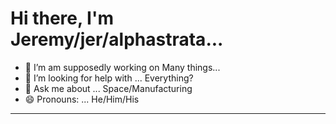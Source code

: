 # Hi there, I'm Jeremy/jer/alphastrata...

- 🌱 I’m am supposedly working on Many things...
- 🤔 I’m looking for help with ... Everything?
- 💬 Ask me about ... Space/Manufacturing
- 😄 Pronouns: ... He/Him/His

---
<!-- 
[![Top Langs](https://github-readme-stats.vercel.app/api/top-langs/?username=alphastrata&count_private=true&theme=tokyonight)](https://github.com/anuraghazra/github-readme-stats)

---

[![Stats](https://github-readme-stats.vercel.app/api?username=alphastrata&count_private=true&theme=tokyonight)](https://github.com/anuraghazra/github-readme-stats)
 -->
